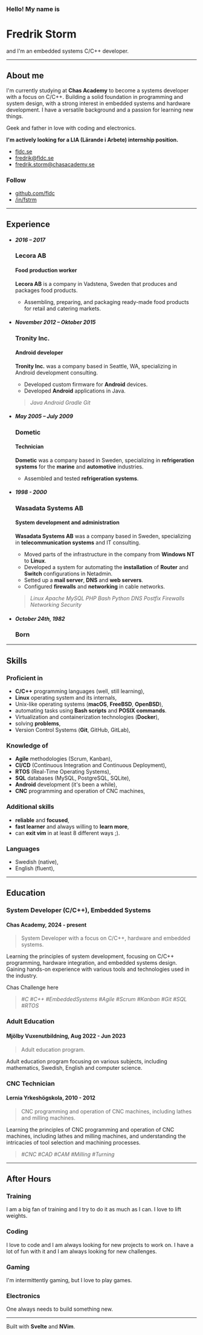 ### Hello! My name is

# Fredrik Storm

and I'm an embedded systems C/C++ developer.

---

## About me

I'm currently studying at **Chas Academy** to become a systems developer with a focus on C/C++. 
Building a solid foundation in programming and system design, with a strong interest in embedded systems and hardware development. I have a versatile background and a passion for learning new things.  

Geek and father in love with coding and electronics.

**I'm actively looking for a LIA (Lärande i Arbete) internship position.**

- [fldc.se](https://fldc.se)
- [fredrik@fldc.se](mailto:fredrik@fldc.se)
- [fredrik.storm@chasacademy.se](mailto:fredrik.storm@chasacademy.se)

### Follow

- [github.com/fldc](https://github.com/fldc)
- [/in/fstrm](https://linkedin.com/in/fstrm)

---

## Experience

- ##### 2016 – 2017

  ### Lecora AB

  #### Food production worker

  **Lecora AB** is a company in Vadstena, Sweden that produces and packages food products.

  - Assembling, preparing, and packaging ready-made food products for retail and catering markets.

- ##### November 2012 – Oktober 2015

  ### Tronity Inc.

  #### Android developer
  
  **Tronity Inc.** was a company based in Seattle, WA, specializing in Android development consulting.

  - Developed custom firmware for **Android** devices.
  - Developed **Android** applications in Java.

  > _Java_ _Android_ _Gradle_ _Git_

- ##### May 2005 – July 2009

  ### Dometic

  #### Technician

  **Dometic** was a company based in Sweden, specializing in **refrigeration systems** for the **marine** and **automotive** industries.

  - Assembled and tested **refrigeration systems**.

- ##### 1998 - 2000

  ### Wasadata Systems AB

  #### System development and administration

  **Wasadata Systems AB** was a company based in Sweden, specializing in **telecommunication systems** and IT consulting.

  - Moved parts of the infrastructure in the company from **Windows NT** to **Linux**.
  - Developed a system for automating the **installation** of **Router** and **Switch** configurations in Netadmin.
  - Setted up a **mail server**, **DNS** and **web servers**.
  - Configured **firewalls** and **networking** in cable networks.

  > _Linux_ _Apache_ _MySQL_ _PHP_ _Bash_ _Python_ _DNS_ _Postfix_ _Firewalls_ _Networking_ _Security_

- ##### October 24th, 1982

  ### Born

---

## Skills

### Proficient in

- **C/C++** programming languages (well, still learning),
- **Linux** operating system and its internals,
- Unix-like operating systems (**macOS**, **FreeBSD**, **OpenBSD**),
- automating tasks using **Bash scripts** and **POSIX commands**.
- Virtualization and containerization technologies (**Docker**),
- solving **problems**,
- Version Control Systems (**Git**, GitHub, GitLab),

### Knowledge of

- **Agile** methodologies (Scrum, Kanban),
- **CI/CD** (Continuous Integration and Continuous Deployment),
- **RTOS** (Real-Time Operating Systems),
- **SQL** databases (MySQL, PostgreSQL, SQLite),
- **Android** development (it's been a while),
- **CNC** programming and operation of CNC machines,

### Additional skills

- **reliable** and **focused**,
- **fast learner** and always willing to **learn more**,
- can **exit vim** in at least 8 different ways ;).

### Languages

- Swedish (native),
- English (fluent),

---

## Education

### System Developer (C/C++), Embedded Systems

#### Chas Academy, 2024 - present

> System Developer with a focus on C/C++, hardware and embedded systems.

Learning the principles of system development, focusing on C/C++ programming, hardware integration, and embedded systems design. Gaining hands-on experience with various tools and technologies used in the industry.

Chas Challenge here

> _#C_ _#C++_ _#EmbeddedSystems_ _#Agile_ _#Scrum_ _#Kanban_ _#Git_ _#SQL_ _#RTOS_

### Adult Education

#### Mjölby Vuxenutbildning, Aug 2022 - Jun 2023

> Adult education program.

Adult education program focusing on various subjects, including mathematics, Swedish, English and computer science.

### CNC Technician

#### Lernia Yrkeshögskola, 2010 - 2012

> CNC programming and operation of CNC machines, including lathes and milling machines.

Learning the principles of CNC programming and operation of CNC machines, including lathes and milling machines, and understanding the intricacies of tool selection and machining processes.

> _#CNC_ _#CAD_ _#CAM_ _#Milling_ _#Turning_

---

## After Hours

### Training

I am a big fan of training and I try to do it as much as I can. I love to lift weights.

### Coding

I love to code and I am always looking for new projects to work on. I have a lot of fun with it and I am always looking for new challenges.

### Gaming

I'm intermittently gaming, but I love to play games.

### Electronics

One always needs to build something new.

---

Built with **Svelte** and **NVim**.
